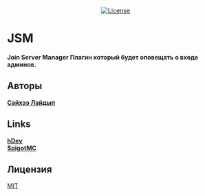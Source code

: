 <p align="center">
<a href="https://choosealicense.com/licenses/mit/"><img src="https://i.imgur.com/oBT0FEg.png" alt="License"></a>
</p>


# JSM
<b>Join Server Manager</b>
<b>Плагин который будет оповещать о входе админов.</b>

## Авторы
<a href="https://vk.com/sayhe"><b>Сайхээ Лайдып</b></a>

## Links
<a href="https://vk.com/hdevhome"><b>hDev</b></a><br>
<a href="https://www.spigotmc.org/resources/jsm.87127/"><b>SpigotMC</b></a>

## Лицензия
[MIT](https://choosealicense.com/licenses/mit/)
